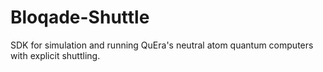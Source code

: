 # Bloqade-Shuttle

SDK for simulation and running QuEra's neutral atom quantum computers with explicit shuttling.
